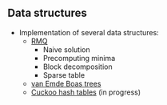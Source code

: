 ## Data structures

 * Implementation of several data structures:
   * [RMQ](https://en.wikipedia.org/wiki/Range_minimum_query)
     * Naive solution
     * Precomputing minima
     * Block decomposition
     * Sparse table
   * [van Emde Boas trees](https://en.wikipedia.org/wiki/Van_Emde_Boas_tree)
   * [Cuckoo hash tables](https://en.wikipedia.org/wiki/Cuckoo_hashing) (in progress)
